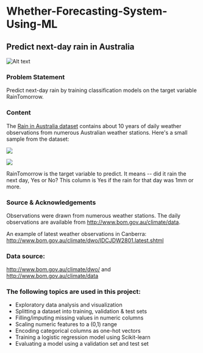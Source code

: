 # Whether-Forecasting-System-Using-ML

## Predict next-day rain in Australia

![Alt text](https://www.skymetweather.com/content/wp-content/uploads/2020/12/Weather-Forecasting-Essay-c.jpg)

### Problem Statement
Predict next-day rain by training classification models on the target variable RainTomorrow.

### Content
The [Rain in Australia dataset](https://kaggle.com/jsphyg/weather-dataset-rattle-package) contains about 10 years of daily weather observations from numerous Australian weather stations. Here's a small sample from the dataset:

![](https://i.imgur.com/5QNJvir.png)

![](https://i.imgur.com/KWfcpcO.png)

RainTomorrow is the target variable to predict. It means -- did it rain the next day, Yes or No? This column is Yes if the rain for that day was 1mm or more.

### Source & Acknowledgements
Observations were drawn from numerous weather stations. The daily observations are available from http://www.bom.gov.au/climate/data.

An example of latest weather observations in Canberra: http://www.bom.gov.au/climate/dwo/IDCJDW2801.latest.shtml

### Data source: 
http://www.bom.gov.au/climate/dwo/ and http://www.bom.gov.au/climate/data

### The following topics are used in this project:

- Exploratory data analysis and visualization
- Splitting a dataset into training, validation & test sets
- Filling/imputing missing values in numeric columns
- Scaling numeric features to a (0,1) range
- Encoding categorical columns as one-hot vectors
- Training a logistic regression model using Scikit-learn
- Evaluating a model using a validation set and test set

